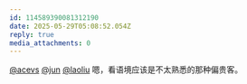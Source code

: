 ```yaml
---
id: 114589390081312190
date: 2025-05-29T05:08:52.054Z
reply: true
media_attachments: 0
---
```


[@acevs](https://mastodon.social/@acevs) [@jun](https://social.luzhaojun.com/@jun) [@laoliu](https://l22.org/@laoliu) 嗯，看语境应该是不太熟悉的那种偏贵客。

